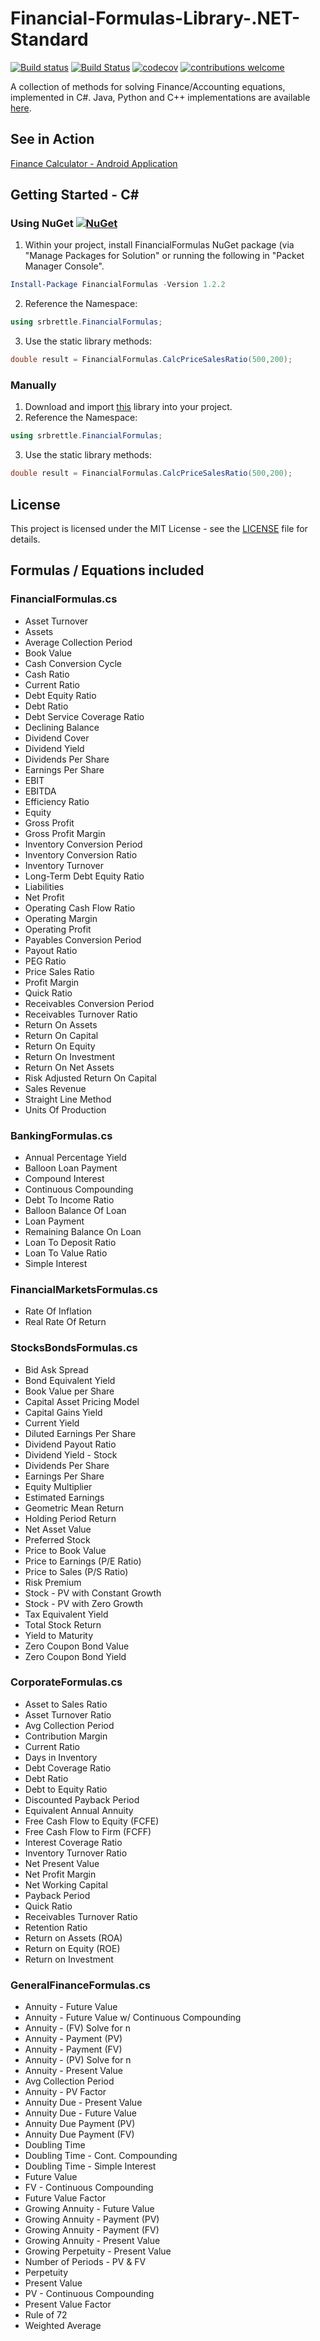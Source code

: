 # Financial-Formulas-Library-.NET-Standard 

[![Build status](https://ci.appveyor.com/api/projects/status/iy080gvd0x4gmt3c?svg=true)](https://ci.appveyor.com/project/srbrettle/financial-formulas-api-net-core) [![Build Status](https://travis-ci.org/srbrettle/Financial-Formulas-Library-.NET-Standard.svg?branch=master)](https://travis-ci.org/srbrettle/Financial-Formulas-Library-.NET-Standard) [![codecov](https://codecov.io/gh/srbrettle/Financial-Formulas-Library-.NET-Core/branch/master/graph/badge.svg)](https://codecov.io/gh/srbrettle/Financial-Formulas-Library-.NET-Core)
 [![contributions welcome](https://img.shields.io/badge/contributions-welcome-brightgreen.svg?style=flat)](https://github.com/srbrettle/Financial-Formulas-Library-.NET-Core/issues)

A collection of methods for solving Finance/Accounting equations, implemented in C#. 
Java, Python and C++ implementations are available [here](https://github.com/srbrettle/Financial-Formulas).

## See in Action

[Finance Calculator - Android Application](https://play.google.com/store/apps/details?id=barwick.financecalculator)

## Getting Started - C#

### Using NuGet [![NuGet](https://img.shields.io/badge/NuGet-1.2.2-blue.svg)](https://www.nuget.org/packages/FinancialFormulas/1.2.2)

1. Within your project, install FinancialFormulas NuGet package (via "Manage Packages for Solution" or running the following in "Packet Manager Console".
```PowerShell
Install-Package FinancialFormulas -Version 1.2.2
```
2. Reference the Namespace:
```c#
using srbrettle.FinancialFormulas;
```
3. Use the static library methods:
```c#
double result = FinancialFormulas.CalcPriceSalesRatio(500,200);
```

### Manually

1. Download and import [this](/main/csharp/) library into your project.
2. Reference the Namespace:
```c#
using srbrettle.FinancialFormulas;
```
3. Use the static library methods:
```c#
double result = FinancialFormulas.CalcPriceSalesRatio(500,200);
```

## License

This project is licensed under the MIT License - see the [LICENSE](/LICENSE) file for details.

## Formulas / Equations included
### FinancialFormulas.cs
* Asset Turnover
* Assets
* Average Collection Period
* Book Value
* Cash Conversion Cycle
* Cash Ratio
* Current Ratio
* Debt Equity Ratio
* Debt Ratio
* Debt Service Coverage Ratio
* Declining Balance
* Dividend Cover
* Dividend Yield
* Dividends Per Share
* Earnings Per Share
* EBIT
* EBITDA
* Efficiency Ratio
* Equity
* Gross Profit
* Gross Profit Margin
* Inventory Conversion Period
* Inventory Conversion Ratio
* Inventory Turnover
* Long-Term Debt Equity Ratio
* Liabilities
* Net Profit
* Operating Cash Flow Ratio
* Operating Margin
* Operating Profit
* Payables Conversion Period
* Payout Ratio
* PEG Ratio
* Price Sales Ratio
* Profit Margin
* Quick Ratio
* Receivables Conversion Period
* Receivables Turnover Ratio
* Return On Assets
* Return On Capital
* Return On Equity
* Return On Investment
* Return On Net Assets
* Risk Adjusted Return On Capital
* Sales Revenue
* Straight Line Method
* Units Of Production
### BankingFormulas.cs
* Annual Percentage Yield
* Balloon Loan Payment
* Compound Interest
* Continuous Compounding
* Debt To Income Ratio
* Balloon Balance Of Loan
* Loan Payment
* Remaining Balance On Loan
* Loan To Deposit Ratio
* Loan To Value Ratio
* Simple Interest
### FinancialMarketsFormulas.cs
* Rate Of Inflation
* Real Rate Of Return
### StocksBondsFormulas.cs
* Bid Ask Spread
* Bond Equivalent Yield
* Book Value per Share
* Capital Asset Pricing Model
* Capital Gains Yield
* Current Yield
* Diluted Earnings Per Share
* Dividend Payout Ratio
* Dividend Yield - Stock
* Dividends Per Share
* Earnings Per Share
* Equity Multiplier
* Estimated Earnings
* Geometric Mean Return
* Holding Period Return
* Net Asset Value
* Preferred Stock
* Price to Book Value
* Price to Earnings (P/E Ratio)
* Price to Sales (P/S Ratio)
* Risk Premium
* Stock - PV with Constant Growth
* Stock - PV with Zero Growth
* Tax Equivalent Yield
* Total Stock Return
* Yield to Maturity
* Zero Coupon Bond Value
* Zero Coupon Bond Yield
### CorporateFormulas.cs
* Asset to Sales Ratio
* Asset Turnover Ratio
* Avg Collection Period
* Contribution Margin
* Current Ratio
* Days in Inventory
* Debt Coverage Ratio
* Debt Ratio
* Debt to Equity Ratio
* Discounted Payback Period
* Equivalent Annual Annuity
* Free Cash Flow to Equity (FCFE)
* Free Cash Flow to Firm (FCFF)
* Interest Coverage Ratio
* Inventory Turnover Ratio
* Net Present Value
* Net Profit Margin
* Net Working Capital
* Payback Period
* Quick Ratio
* Receivables Turnover Ratio
* Retention Ratio
* Return on Assets (ROA)
* Return on Equity (ROE)
* Return on Investment
### GeneralFinanceFormulas.cs
* Annuity - Future Value
* Annuity - Future Value w/ Continuous Compounding
* Annuity - (FV) Solve for n
* Annuity - Payment (PV)
* Annuity - Payment (FV)
* Annuity - (PV) Solve for n
* Annuity - Present Value
* Avg Collection Period
* Annuity - PV Factor
* Annuity Due - Present Value
* Annuity Due - Future Value
* Annuity Due Payment (PV)
* Annuity Due Payment (FV)
* Doubling Time
* Doubling Time - Cont. Compounding
* Doubling Time - Simple Interest
* Future Value
* FV - Continuous Compounding
* Future Value Factor
* Growing Annuity - Future Value
* Growing Annuity - Payment (PV)
* Growing Annuity - Payment (FV)
* Growing Annuity - Present Value
* Growing Perpetuity - Present Value
* Number of Periods - PV & FV
* Perpetuity
* Present Value
* PV - Continuous Compounding
* Present Value Factor
* Rule of 72
* Weighted Average
